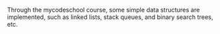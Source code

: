 Through the mycodeschool course, some simple data structures are implemented, such as linked lists, stack queues, and binary search trees, etc.
